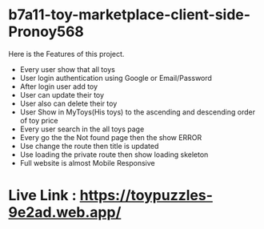 # b7a11-toy-marketplace-client-side-Pronoy568

Here is the Features of this project.

- Every user show that all toys
- User login authentication using Google or Email/Password
- After login user add toy
- User can update their toy
- User also can delete their toy
- User Show in MyToys(His toys) to the ascending and descending order of toy price
- Every user search in the all toys page
- Every go the the Not found page then the show ERROR
- Use change the route then title is updated
- Use loading the private route then show loading skeleton
- Full website is almost Mobile Responsive

# Live Link : https://toypuzzles-9e2ad.web.app/
